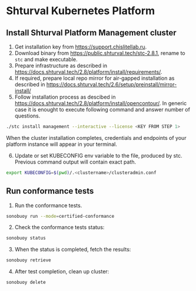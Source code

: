# Shturval Kubernetes Platform

## Install Shturval Platform Management cluster 

1. Get installation key from https://support.chislitellab.ru.
2. Download binary from https://public.shturval.tech/stc-2.8.1, rename to `stc` and make executable. 
3. Prepare infrastructure as described in https://docs.shturval.tech/2.8/platform/install/requirements/.
4. If required, prepare local repo mirror for air-gapped installation as described in https://docs.shturval.tech/2.6/setup/preinstall/mirror-install/
5. Follow installation process as descibed in https://docs.shturval.tech/2.8/platform/install/opencontour/. In generic case it is enought to execute following command and answer number of questions.
   
```sh
./stc install management --interactive --license <KEY FROM STEP 1>
```
When the cluster installation completes, credentials and endpoints of your platform instance will appear in your terminal.

6. Update or set KUBECONFIG env variable to the file, produced by stc. Previous command output will contain exact path.

```sh
export KUBECONFIG=$(pwd)/.<clustername>/clusteradmin.conf
```

## Run conformance tests

1. Run the conformance tests. 

```sh
sonobuoy run --mode=certified-conformance
```

2. Check the conformance tests status:
```sh
sonobuoy status
```

3. When the status is completed, fetch the results:
```sh
sonobuoy retrieve
```

4. After test completion, clean up cluster:

```sh
sonobuoy delete
```

